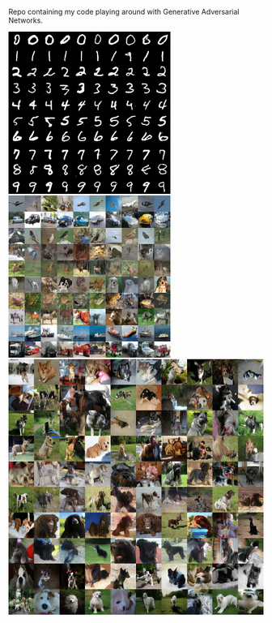 Repo containing my code playing around with Generative Adversarial Networks.

![MNIST image](https://github.com/LucasSloan/GAN/blob/master/mnist_sample.png)
![CIFAR image](https://github.com/LucasSloan/GAN/blob/master/cifar_sample.png)
![Imagenet dog image](https://github.com/LucasSloan/GAN/blob/master/imagenet_dog_sample.png)
